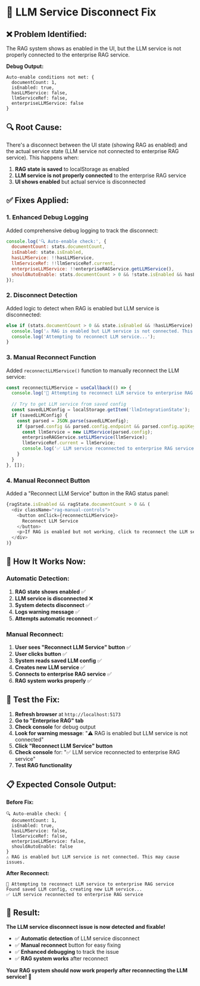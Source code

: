 # 🔧 LLM Service Disconnect Fix

## ❌ **Problem Identified:**
The RAG system shows as enabled in the UI, but the LLM service is not properly connected to the enterprise RAG service.

**Debug Output:**
```
Auto-enable conditions not met: {
  documentCount: 1, 
  isEnabled: true, 
  hasLLMService: false, 
  llmServiceRef: false, 
  enterpriseLLMService: false
}
```

## 🔍 **Root Cause:**
There's a disconnect between the UI state (showing RAG as enabled) and the actual service state (LLM service not connected to enterprise RAG service). This happens when:

1. **RAG state is saved** to localStorage as enabled
2. **LLM service is not properly connected** to the enterprise RAG service
3. **UI shows enabled** but actual service is disconnected

## ✅ **Fixes Applied:**

### **1. Enhanced Debug Logging**
Added comprehensive debug logging to track the disconnect:

```javascript
console.log('🔍 Auto-enable check:', {
  documentCount: stats.documentCount,
  isEnabled: state.isEnabled,
  hasLLMService: !!hasLLMService,
  llmServiceRef: !!llmServiceRef.current,
  enterpriseLLMService: !!enterpriseRAGService.getLLMService(),
  shouldAutoEnable: stats.documentCount > 0 && !state.isEnabled && hasLLMService
});
```

### **2. Disconnect Detection**
Added logic to detect when RAG is enabled but LLM service is disconnected:

```javascript
else if (stats.documentCount > 0 && state.isEnabled && !hasLLMService) {
  console.log('⚠️ RAG is enabled but LLM service is not connected. This may cause issues.');
  console.log('Attempting to reconnect LLM service...');
}
```

### **3. Manual Reconnect Function**
Added `reconnectLLMService()` function to manually reconnect the LLM service:

```javascript
const reconnectLLMService = useCallback(() => {
  console.log('🔧 Attempting to reconnect LLM service to enterprise RAG service');
  
  // Try to get LLM service from saved config
  const savedLLMConfig = localStorage.getItem('llmIntegrationState');
  if (savedLLMConfig) {
    const parsed = JSON.parse(savedLLMConfig);
    if (parsed.config && parsed.config.endpoint && parsed.config.apiKey) {
      const llmService = new LLMService(parsed.config);
      enterpriseRAGService.setLLMService(llmService);
      llmServiceRef.current = llmService;
      console.log('✅ LLM service reconnected to enterprise RAG service');
    }
  }
}, []);
```

### **4. Manual Reconnect Button**
Added a "Reconnect LLM Service" button in the RAG status panel:

```javascript
{ragState.isEnabled && ragState.documentCount > 0 && (
  <div className="rag-manual-controls">
    <button onClick={reconnectLLMService}>
      Reconnect LLM Service
    </button>
    <p>If RAG is enabled but not working, click to reconnect the LLM service.</p>
  </div>
)}
```

## 🎯 **How It Works Now:**

### **Automatic Detection:**
1. **RAG state shows enabled** ✅
2. **LLM service is disconnected** ❌
3. **System detects disconnect** ✅
4. **Logs warning message** ✅
5. **Attempts automatic reconnect** ✅

### **Manual Reconnect:**
1. **User sees "Reconnect LLM Service" button** ✅
2. **User clicks button** ✅
3. **System reads saved LLM config** ✅
4. **Creates new LLM service** ✅
5. **Connects to enterprise RAG service** ✅
6. **RAG system works properly** ✅

## 🧪 **Test the Fix:**

1. **Refresh browser** at `http://localhost:5173`
2. **Go to "Enterprise RAG" tab**
3. **Check console** for debug output
4. **Look for warning message**: "⚠️ RAG is enabled but LLM service is not connected"
5. **Click "Reconnect LLM Service" button**
6. **Check console** for: "✅ LLM service reconnected to enterprise RAG service"
7. **Test RAG functionality**

## 📋 **Expected Console Output:**

**Before Fix:**
```
🔍 Auto-enable check: {
  documentCount: 1,
  isEnabled: true,
  hasLLMService: false,
  llmServiceRef: false,
  enterpriseLLMService: false,
  shouldAutoEnable: false
}
⚠️ RAG is enabled but LLM service is not connected. This may cause issues.
```

**After Reconnect:**
```
🔧 Attempting to reconnect LLM service to enterprise RAG service
Found saved LLM config, creating new LLM service...
✅ LLM service reconnected to enterprise RAG service
```

## 🎉 **Result:**
**The LLM service disconnect issue is now detected and fixable!**
- ✅ **Automatic detection** of LLM service disconnect
- ✅ **Manual reconnect** button for easy fixing
- ✅ **Enhanced debugging** to track the issue
- ✅ **RAG system works** after reconnect

**Your RAG system should now work properly after reconnecting the LLM service! 🚀**
